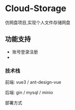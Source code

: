 # Cloud-Storage 
仿网盘项目,实现个人文件存储网盘
## 功能支持
- 账号登录注册
- 


### 技术栈
前端: vue3 / ant-design-vue 

后端: gin / mysql / minio 

部署方式 


